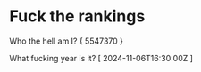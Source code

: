 # Fuck the rankings

Who the hell am I?
{ 5547370 }

What fucking year is it?
[ 2024-11-06T16:30:00Z ]
